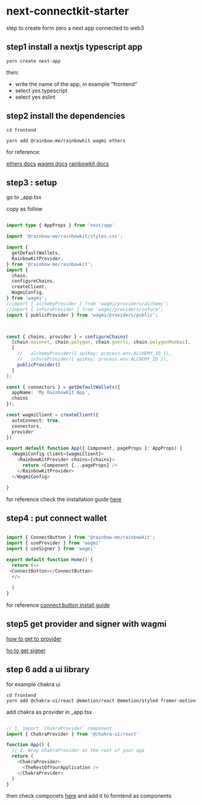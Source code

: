 # next-connectkit-starter

step to create form zero a next app connected to web3 

## step1 install a nextjs typescript app

    yarn create next-app

then: 
* write the name of the app, in example "frontend"
* select yes typescript
* select yes eslint

## step2 install the dependencies

    cd frontend

    yarn add @rainbow-me/rainbowkit wagmi ethers

for reference:

[ethers docs](https://docs.ethers.io/v5/)
[wagmi docs](https://wagmi.sh/)
[rainbowkit docs](https://www.rainbowkit.com/docs)



## step3 : setup


go to _app.tsx

copy as follow

```typescript

import type { AppProps } from 'next/app'

import '@rainbow-me/rainbowkit/styles.css';

import {
  getDefaultWallets,
  RainbowKitProvider,
} from '@rainbow-me/rainbowkit';
import {
  chain,
  configureChains,
  createClient,
  WagmiConfig,
} from 'wagmi';
//import { alchemyProvider } from 'wagmi/providers/alchemy';
//import { infuraProvider } from 'wagmi/providers/infura';
import { publicProvider } from 'wagmi/providers/public';



const { chains, provider } = configureChains(
  [chain.mainnet, chain.polygon, chain.goerli, chain.polygonMumbai],
  [
    //   alchemyProvider({ apiKey: process.env.ALCHEMY_ID }),
    //   infuraProvider({ apiKey: process.env.ALCHEMY_ID }),
    publicProvider()
  ]
);

const { connectors } = getDefaultWallets({
  appName: 'My RainbowKit App',
  chains
});

const wagmiClient = createClient({
  autoConnect: true,
  connectors,
  provider
})

export default function App({ Component, pageProps }: AppProps) {
  <WagmiConfig client={wagmiClient}>
    <RainbowKitProvider chains={chains}>
      return <Component {...pageProps} />
    </RainbowKitProvider>
  </WagmiConfig>

}

```

for reference check the installation  guide [here](https://www.rainbowkit.com/docs/installation) 




## step4 : put connect wallet

```typescript

import { ConnectButton } from '@rainbow-me/rainbowkit';
import { useProvider } from 'wagmi'
import { useSigner } from 'wagmi'

export default function Home() {
  return (<>
 <ConnectButton></ConnectButton>
  </>
  
  )
}

```
for reference [connect button install guide](https://www.rainbowkit.com/docs/connect-button)

## step5  get provider and signer with wagmi

[how to get to provider](https://wagmi.sh/react/hooks/useProvider)

[ho to get signer](https://wagmi.sh/react/hooks/useSigner)


## step 6 add a ui library 

for example chakra ui 
    
    cd frontend 
    yarn add @chakra-ui/react @emotion/react @emotion/styled framer-motion


add chakra as provider in _app.tsx

```typescript

// 1. import `ChakraProvider` component
import { ChakraProvider } from '@chakra-ui/react'

function App() {
  // 2. Wrap ChakraProvider at the root of your app
  return (
    <ChakraProvider>
      <TheRestOfYourApplication />
    </ChakraProvider>
  )
}

```

then check componets [here](https://chakra-ui.com/docs/components) and add it to forntend as components